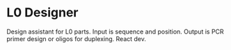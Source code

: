 # L0 Designer
Design assistant for L0 parts. Input is sequence and position. Output is PCR primer design or oligos for duplexing. React dev.